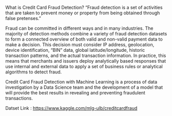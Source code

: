 What is Credit Card Fraud Detection?
“Fraud detection is a set of activities that are taken to prevent money or property from being obtained through false pretenses.”

Fraud can be committed in different ways and in many industries. The majority of detection methods combine a variety of fraud detection datasets to form a connected overview of both valid and non-valid payment data to make a decision. This decision must consider IP address, geolocation, device identification, “BIN” data, global latitude/longitude, historic transaction patterns, and the actual transaction information. In practice, this means that merchants and issuers deploy analytically based responses that use internal and external data to apply a set of business rules or analytical algorithms to detect fraud.

Credit Card Fraud Detection with Machine Learning is a process of data investigation by a Data Science team and the development of a model that will provide the best results in revealing and preventing fraudulent transactions.

Datset Link : https://www.kaggle.com/mlg-ulb/creditcardfraud
